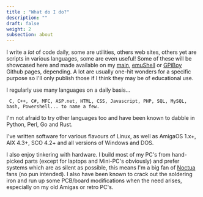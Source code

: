 ```yaml
---
title : "What do I do?"
description: ""
draft: false
weight: 2
subsection: about
---
```


I write a _lot_ of code daily, some are utilities, others web sites, others yet are scripts in various languages, some are even useful! Some of these will be showcased here and made available on my [main](https://github.com/alandoyle), [emuShell](https://github.com/emuShellDev) or [GPiBoy](https://github.com/GPiBoy) Github pages, depending. A lot are usually one-hit wonders for a specific purpose so I'll only publish those if I think they may be of educational use.

I regularly use many languages on a daily basis...
```
 C, C++, C#, MFC, ASP.net, HTML, CSS, Javascript, PHP, SQL, MySQL, bash, Powershell... to name a few.
```
I'm not afraid to try other languages too and have been known to dabble in Python, Perl, Go and Rust.

I've written software for various flavours of Linux, as well as AmigaOS 1.x+, AIX 4.3+, SCO 4.2+ and all versions of Windows and DOS.

I also enjoy tinkering with hardware. I build most of my PC's from hand-picked parts (except for laptops and Mini-PC's obviously) and prefer systems which are as silent as possible, this means I'm a big fan of [Noctua](https://noctua.at) fans (no pun intended). I also have been known to crack out the soldering iron and run up some PCB/board modifications when the need arises, especially on my old Amigas or retro PC's.